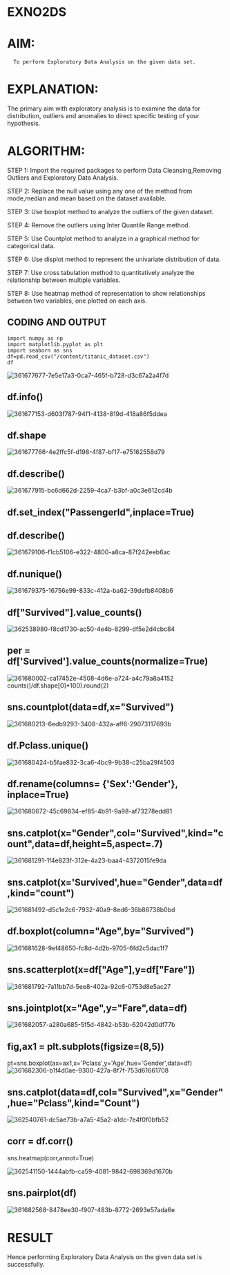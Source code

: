 # EXNO2DS
# AIM:
      To perform Exploratory Data Analysis on the given data set.
      
# EXPLANATION:
  The primary aim with exploratory analysis is to examine the data for distribution, outliers and anomalies to direct specific testing of your hypothesis.
  
# ALGORITHM:
STEP 1: Import the required packages to perform Data Cleansing,Removing Outliers and Exploratory Data Analysis.

STEP 2: Replace the null value using any one of the method from mode,median and mean based on the dataset available.

STEP 3: Use boxplot method to analyze the outliers of the given dataset.

STEP 4: Remove the outliers using Inter Quantile Range method.

STEP 5: Use Countplot method to analyze in a graphical method for categorical data.

STEP 6: Use displot method to represent the univariate distribution of data.

STEP 7: Use cross tabulation method to quantitatively analyze the relationship between multiple variables.

STEP 8: Use heatmap method of representation to show relationships between two variables, one plotted on each axis.

## CODING AND OUTPUT
```
import numpy as np
import matplotlib.pyplot as plt
import seaborn as sns 
df=pd.read_csv("/content/titanic_dataset.csv")
df
```
![361677677-7e5e17a3-0ca7-465f-b728-d3c67a2a4f7d](https://github.com/user-attachments/assets/988efb87-c540-48fd-a6d0-fe33f5e57b75)
## df.info()

![361677153-d603f787-94f1-4138-819d-418a86f5ddea](https://github.com/user-attachments/assets/e1f49bca-e714-417b-ae4a-7b2ce3709324)
## df.shape
![361677766-4e2ffc5f-d198-4f87-bf17-e75162558d79](https://github.com/user-attachments/assets/97d9098e-8c3c-4f7b-b8ef-fe4400699aaa)
## df.describe()
![361677915-bc6d662d-2259-4ca7-b3bf-a0c3e612cd4b](https://github.com/user-attachments/assets/1307157c-e110-4aea-a95a-fa4ca9f148f7)

## df.set_index("PassengerId",inplace=True)
## df.describe()
![361679106-f1cb5106-e322-4800-a8ca-87f242eeb6ac](https://github.com/user-attachments/assets/07936145-b19b-4821-ad42-5606a461f776)
## df.nunique()
![361679375-16756e99-833c-412a-ba62-39defb8408b6](https://github.com/user-attachments/assets/9e50613d-0c97-4831-aa9d-21cad20d5176)
## df["Survived"].value_counts()
![362538980-f8cd1730-ac50-4e4b-8299-df5e2d4cbc84](https://github.com/user-attachments/assets/710015ce-7fb3-444c-8559-fdd48203ee3e)

## per = df['Survived'].value_counts(normalize=True)

![361680002-ca17452e-4508-4d6e-a724-a4c79a8a4152](https://github.com/user-attachments/assets/002bd98c-11d4-40cb-b4c6-395467601517)
counts()/df.shape[0]*100).round(2)
## sns.countplot(data=df,x="Survived")
![361680213-6edb9293-3408-432a-aff6-29073117693b](https://github.com/user-attachments/assets/af255087-2259-43c4-9b33-9dfb90dcaf38)
## df.Pclass.unique()
![361680424-b5fae832-3ca6-4bc9-9b38-c25ba29f4503](https://github.com/user-attachments/assets/f173fde1-71ae-4faa-8cb5-d66e505df39b)
## df.rename(columns= {'Sex':'Gender'}, inplace=True)
![361680672-45c69834-ef85-4b91-9a98-af73278edd81](https://github.com/user-attachments/assets/66fa890b-add4-4f7e-80fb-ca9525800c52)
## sns.catplot(x="Gender",col="Survived",kind="count",data=df,height=5,aspect=.7)
![361681291-1f4e823f-312e-4a23-baa4-4372015fe9da](https://github.com/user-attachments/assets/3c673d38-27cc-4c1e-aeaa-990edfc54335)
## sns.catplot(x='Survived',hue="Gender",data=df,kind="count")

![361681492-d5c1e2c6-7932-40a9-8ed6-36b86738b0bd](https://github.com/user-attachments/assets/7fd601b0-5dc5-43af-9c8e-bd901a15bbc8)
 ## df.boxplot(column="Age",by="Survived")
 ![361681628-9ef48650-fc8d-4d2b-9705-6fd2c5dac1f7](https://github.com/user-attachments/assets/c0da1927-6181-4b81-9a33-32ddb3ad4ffa)
## sns.scatterplot(x=df["Age"],y=df["Fare"])
![361681792-7a11bb7d-5ee8-402a-92c6-0753d8e5ac27](https://github.com/user-attachments/assets/d66d2beb-f9a5-4bf0-80b0-90c5c56c3bb7)

## sns.jointplot(x="Age",y="Fare",data=df)
![361682057-a280a685-5f5d-4842-b53b-62042d0df77b](https://github.com/user-attachments/assets/7ad0241e-12ef-4306-baae-e0e582cdff2b)
 ## fig,ax1 = plt.subplots(figsize=(8,5))
 pt=sns.boxplot(ax=ax1,x='Pclass',y='Age',hue='Gender',data=df)
 ![361682306-b1f4d0ae-9300-427a-8f7f-753d61661708](https://github.com/user-attachments/assets/b45ce949-6ad2-4458-8967-83b6a2877359)
## sns.catplot(data=df,col="Survived",x="Gender",hue="Pclass",kind="Count")
![362540761-dc5ae73b-a7a5-45a2-a1dc-7e4f0f0bfb52](https://github.com/user-attachments/assets/ac1b5d57-2d66-451a-8134-9d041d46a26b)
## corr = df.corr()

sns.heatmap(corr,annot=True)

![362541150-1444abfb-ca59-4081-9842-698369d1670b](https://github.com/user-attachments/assets/fab28ab5-3ed8-4359-8bf6-6e382a183caf)

## sns.pairplot(df)
![361682568-8478ee30-f907-483b-8772-2693e57ada6e](https://github.com/user-attachments/assets/e94d0676-7750-4796-940d-84bd9cba670d)

# RESULT
Hence performing Exploratory Data Analysis on the given data set is successfully.
